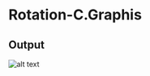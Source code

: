 # Rotation-C.Graphis
## Output
![alt text](https://github.com/Nahid-S/Transform-C.Graphis/blob/main/2022-06-20%2000-19-24_Trim.gif)
